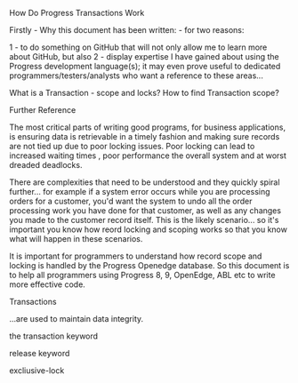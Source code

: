 How Do Progress Transactions Work

Firstly - Why this document has been written: - for two reasons: 

1 - to do something on GitHub that will not only allow me to learn more about GitHub, but also
2 - display expertise I have gained about using the Progress development language(s); it may even prove useful to dedicated programmers/testers/analysts who want a reference to these areas...

What is a Transaction - scope and locks?
How to find Transaction scope?

Further Reference


The most critical parts of writing good programs, for business applications, is ensuring data is retrievable in a timely fashion and  making sure records are not tied up due to poor locking issues. Poor locking can lead to increased waiting times , poor performance the overall system and at worst dreaded deadlocks.

There are complexities that need to be understood and they quickly spiral further... for example if a system error occurs while you are processing orders for a customer, you'd want the system to undo all the order processing work you have done for that customer, as well as any changes you made to the customer record itself. This is the likely scenario... so it's important you know how reord locking and scoping works so that you know what will happen in these scenarios.  

It is important for programmers to understand how record scope and locking is handled by the Progress Openedge database. So this document is to help all programmers using Progress 8, 9, OpenEdge, ABL etc to write more effective code.

Transactions 

...are used to maintain data integrity. 



the transaction keyword

release keyword

excliusive-lock



